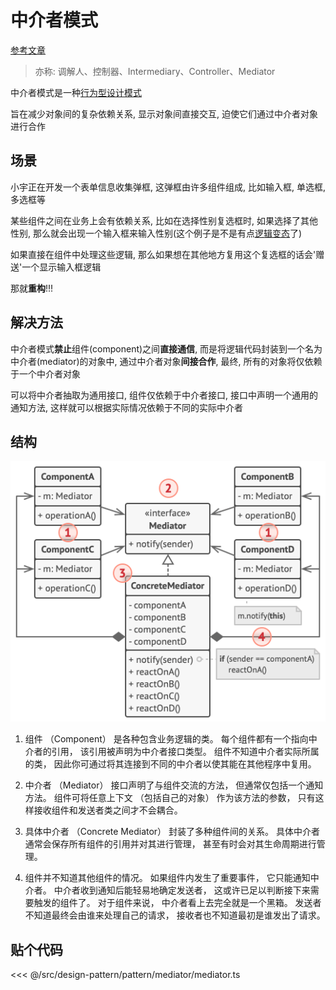 # 中介者模式

[参考文章](https://refactoringguru.cn/design-patterns/mediator)

> 亦称: 调解人、控制器、Intermediary、Controller、Mediator

中介者模式是一种[行为型设计模式](../pattern.md#行为型模式)

旨在减少对象间的复杂依赖关系, 显示对象间直接交互, 迫使它们通过中介者对象进行合作

## 场景

小宇正在开发一个表单信息收集弹框, 这弹框由许多组件组成, 比如输入框, 单选框, 多选框等

某些组件之间在业务上会有依赖关系, 比如在选择性别复选框时, 如果选择了其他性别, 那么就会出现一个输入框来输入性别(这个例子是不是有点[逻辑变态](https://zh.wikipedia.org/wiki/LGBT)了)

如果直接在组件中处理这些逻辑, 那么如果想在其他地方复用这个复选框的话会'赠送'一个显示输入框逻辑

那就**重构**!!!

## 解决方法

中介者模式**禁止**组件(component)之间**直接通信**, 而是将逻辑代码封装到一个名为中介者(mediator)的对象中, 通过中介者对象**间接合作**, 最终, 所有的对象将仅依赖于一个中介者对象

可以将中介者抽取为通用接口, 组件仅依赖于中介者接口, 接口中声明一个通用的通知方法, 这样就可以根据实际情况依赖于不同的实际中介者

## 结构

![structure](./structure-indexed.png)

1. 组件 （Component） 是各种包含业务逻辑的类。 每个组件都有一个指向中介者的引用， 该引用被声明为中介者接口类型。 组件不知道中介者实际所属的类， 因此你可通过将其连接到不同的中介者以使其能在其他程序中复用。

2. 中介者 （Mediator） 接口声明了与组件交流的方法， 但通常仅包括一个通知方法。 组件可将任意上下文 （包括自己的对象） 作为该方法的参数， 只有这样接收组件和发送者类之间才不会耦合。

3. 具体中介者 （Concrete Mediator） 封装了多种组件间的关系。 具体中介者通常会保存所有组件的引用并对其进行管理， 甚至有时会对其生命周期进行管理。

4. 组件并不知道其他组件的情况。 如果组件内发生了重要事件， 它只能通知中介者。 中介者收到通知后能轻易地确定发送者， 这或许已足以判断接下来需要触发的组件了。 对于组件来说， 中介者看上去完全就是一个黑箱。 发送者不知道最终会由谁来处理自己的请求， 接收者也不知道最初是谁发出了请求。

## 贴个代码

<<< @/src/design-pattern/pattern/mediator/mediator.ts
